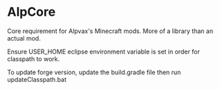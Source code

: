 AlpCore
=======

Core requirement for Alpvax's Minecraft mods. More of a library than an actual mod.<br>

Ensure USER_HOME eclipse environment variable is set in order for classpath to work.<br>

To update forge version, update the build.gradle file then run updateClasspath.bat
